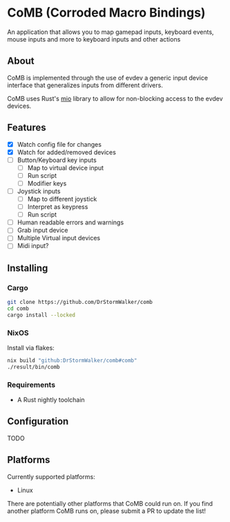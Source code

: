 # CoMB (Corroded Macro Bindings)

An application that allows you to map gamepad inputs, keyboard events,
mouse inputs and more to keyboard inputs and other actions

## About

CoMB is implemented through the use of evdev a generic input device interface
that generalizes inputs from different drivers. 

CoMB uses Rust's [mio](https://github.com/tokio-rs/mio) library to allow for non-blocking
access to the evdev devices.

## Features

- [X] Watch config file for changes
- [X] Watch for added/removed devices
- [ ] Button/Keyboard key inputs
  - [ ] Map to virtual device input
  - [ ] Run script
  - [ ] Modifier keys
- [ ] Joystick inputs
  - [ ] Map to different joystick
  - [ ] Interpret as keypress
  - [ ] Run script
- [ ] Human readable errors and warnings
- [ ] Grab input device
- [ ] Multiple Virtual input devices
- [ ] Midi input?

## Installing

### Cargo

```sh
git clone https://github.com/DrStormWalker/comb
cd comb
cargo install --locked
```

### NixOS

Install via flakes:

```sh
nix build "github:DrStormWalker/comb#comb"
./result/bin/comb
```

### Requirements

- A Rust nightly toolchain

## Configuration

TODO

## Platforms

Currently supported platforms:

- Linux

There are potentially other platforms that CoMB could run on. If you find
another platform CoMB runs on, please submit a PR to update the list!
